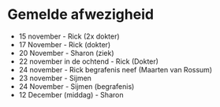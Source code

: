 # Gemelde afwezigheid

- 15 november - Rick (2x dokter)
- 17 November - Rick (dokter)
- 20 November - Sharon (ziek)
- 22 november in de ochtend - Rick  (Dokter)
- 24 november - Rick begrafenis neef (Maarten van Rossum)
- 23 november - Sijmen
- 24 November - Sijmen (begrafenis)
- 12 December (middag) - Sharon
